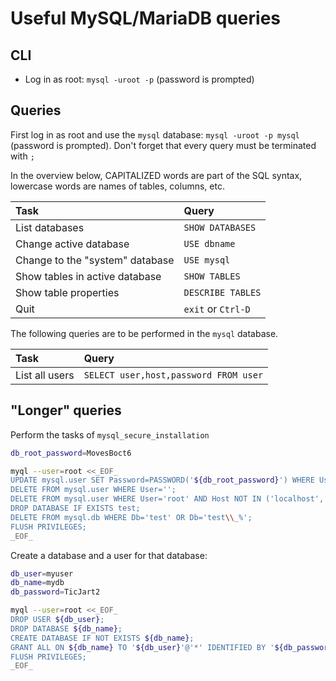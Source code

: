 # Useful MySQL/MariaDB queries

## CLI

- Log in as root: `mysql -uroot -p` (password is prompted)

## Queries

First log in as root and use the `mysql` database: `mysql -uroot -p mysql` (password is prompted). Don't forget that every query must be terminated with `;`

In the overview below, CAPITALIZED words are part of the SQL syntax, lowercase words are names of tables, columns, etc.

| Task | Query |
| :--- | :--- |
| List databases | `SHOW DATABASES` |
| Change active database | `USE dbname` |
| Change to the "system" database | `USE mysql` |
| Show tables in active database | `SHOW TABLES` |
| Show table properties | `DESCRIBE TABLES` |
| Quit | `exit` or `Ctrl-D` |

The following queries are to be performed in the `mysql` database.

| Task | Query |
| :--- | :--- |
| List all users | `SELECT user,host,password FROM user` |


## "Longer" queries

Perform the tasks of `mysql_secure_installation`

```bash
db_root_password=MovesBoct6

myql --user=root <<_EOF_
UPDATE mysql.user SET Password=PASSWORD('${db_root_password}') WHERE User='root';
DELETE FROM mysql.user WHERE User='';
DELETE FROM mysql.user WHERE User='root' AND Host NOT IN ('localhost', '127.0.0.1', '::1');
DROP DATABASE IF EXISTS test;
DELETE FROM mysql.db WHERE Db='test' OR Db='test\\_%';
FLUSH PRIVILEGES;
_EOF_
```

Create a database and a user for that database:

```bash
db_user=myuser
db_name=mydb
db_password=TicJart2

myql --user=root <<_EOF_
DROP USER ${db_user};
DROP DATABASE ${db_name};
CREATE DATABASE IF NOT EXISTS ${db_name};
GRANT ALL ON ${db_name} TO '${db_user}'@'*' IDENTIFIED BY '${db_password}';
FLUSH PRIVILEGES;
_EOF_
```
